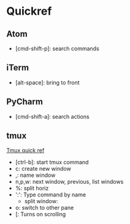 # Quickref

## Atom
- [cmd-shift-p]: search commands

## iTerm
- [alt-space]: bring to front

## PyCharm
- [cmd-shift-a]: search actions

## tmux
[Tmux quick ref](https://gist.github.com/afair/3489752)

- [ctrl-b]: start tmux command
- c: create new window
- ,: name window
- n,p,w: next window, previous, list windows
- %: split horiz
- ':': Type command by name
  - split window:
- o: switch to other pane
- [: Turns on scrolling
